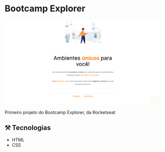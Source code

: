 # Bootcamp Explorer

![preview](./tela_pronta.png)

Primeiro projeto do Bootcamp Explorer, da Rocketseat

## ⚒️ Tecnologias

- HTML
- CSS
